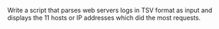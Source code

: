 Write a script that parses web servers logs in TSV format as input and displays the 11 hosts or IP addresses which did the most requests. 
